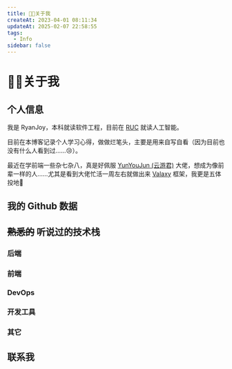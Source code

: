 ```yaml
---
title: 🧑‍🎓关于我
createAt: 2023-04-01 08:11:34
updateAt: 2025-02-07 22:58:55
tags:
  - Info
sidebar: false
---
```


# 🧑‍🎓关于我

## 个人信息

我是 RyanJoy，本科就读软件工程，目前在 [RUC](https://www.ruc.edu.cn/) 就读人工智能。

目前在本博客记录个人学习心得，做做烂笔头，主要是用来自写自看（因为目前也没有什么人看到过……😢）。

最近在学前端一些杂七杂八，真是好佩服 [YunYouJun (云游君)](https://github.com/YunYouJun) 大佬，想成为像前辈一样的人……尤其是看到大佬忙活一周左右就做出来 [Valaxy](https://valaxy.site/) 框架，我更是五体投地🥺

## 我的 Github 数据

<githubData />

## ~~熟悉的~~ 听说过的技术栈

### 后端

<backEnd />

### 前端

<frontEnd />

### DevOps

<devOps />

### 开发工具

<developTools />

### 其它

<others />

## 联系我

<contactMe />